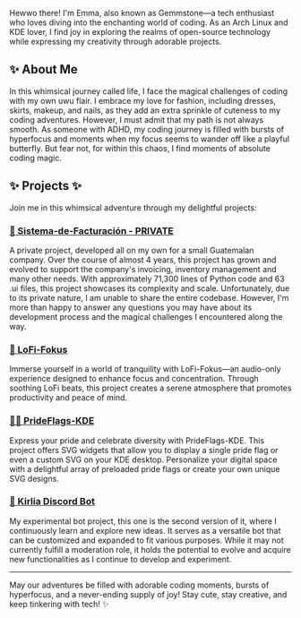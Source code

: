 
<!--
### Hi there 👋

**Gemmstone/Gemmstone** is a ✨ _special_ ✨ repository because its `README.md` (this file) appears on your GitHub profile.

Here are some ideas to get you started:

- 🔭 I’m currently working on ...
- 🌱 I’m currently learning ...
- 👯 I’m looking to collaborate on ...
- 🤔 I’m looking for help with ...
- 💬 Ask me about ...
- 📫 How to reach me: ...
- 😄 Pronouns: ...
- ⚡ Fun fact: ...


# 👋 Welcome to Gemmstone's Whimsical GitHub Wonderland! ✨

![Gemmstone's Avatar](https://example.com/avatar.png) *(Feel free to replace this URL with your own adorable avatar image)*
-->
Hewwo there! I'm Emma, also known as Gemmstone—a tech enthusiast who loves diving into the enchanting world of coding. As an Arch Linux and KDE lover, I find joy in exploring the realms of open-source technology while expressing my creativity through adorable projects.

## ✨ About Me

In this whimsical journey called life, I face the magical challenges of coding with my own uwu flair. I embrace my love for fashion, including dresses, skirts, makeup, and nails, as they add an extra sprinkle of cuteness to my coding adventures. However, I must admit that my path is not always smooth. As someone with ADHD, my coding journey is filled with bursts of hyperfocus and moments when my focus seems to wander off like a playful butterfly. But fear not, for within this chaos, I find moments of absolute coding magic.

## ✨ Projects ✨

Join me in this whimsical adventure through my delightful projects:

### [💼 Sistema-de-Facturación - PRIVATE](https://github.com/Gemmstone/Sistema-de-Facturacion)

A private project, developed all on my own for a small Guatemalan company. Over the course of almost 4 years, this project has grown and evolved to support the company's invoicing, inventory management and many other needs. With approximately 71,300 lines of Python code and 63 .ui files, this project showcases its complexity and scale. Unfortunately, due to its private nature, I am unable to share the entire codebase. However, I'm more than happy to answer any questions you may have about its development process and the magical challenges I encountered along the way.

### [🧠 LoFi-Fokus](https://github.com/Gemmstone/lofi-fokus)

Immerse yourself in a world of tranquility with LoFi-Fokus—an audio-only experience designed to enhance focus and concentration. Through soothing LoFi beats, this project creates a serene atmosphere that promotes productivity and peace of mind.

### [🏳️‍🌈 PrideFlags-KDE](https://github.com/Gemmstone/prideflags-kde)

Express your pride and celebrate diversity with PrideFlags-KDE. This project offers SVG widgets that allow you to display a single pride flag or even a custom SVG on your KDE desktop. Personalize your digital space with a delightful array of preloaded pride flags or create your own unique SVG designs.

### [🤖 Kirlia Discord Bot](https://github.com/Gemmstone/Kirlia_2.0)

My experimental bot project, this one is the second version of it, where I continuously learn and explore new ideas. It serves as a versatile bot that can be customized and expanded to fit various purposes. While it may not currently fulfill a moderation role, it holds the potential to evolve and acquire new functionalities as I continue to develop and experiment.

----
May our adventures be filled with adorable coding moments, bursts of hyperfocus, and a never-ending supply of joy! Stay cute, stay creative, and keep tinkering with tech! ✨

